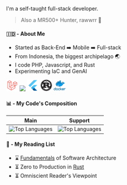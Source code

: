 I'm a self-taught full-stack developer.

> Also a MR500+ Hunter, rawwrr 🦖

#### 🇮🇩 - About Me

- Started as Back-End ➡️ Mobile ➡️ Full-stack
- From Indonesia, the biggest archipelago 🌏
- I code PHP, Javascript, and Rust
- Experimenting IaC and GenAI

<code><img width="32" src="https://raw.githubusercontent.com/github/explore/56a826d05cf762b2b50ecbe7d492a839b04f3fbf/topics/laravel/laravel.png"/></code>
<code><img width="32" src="https://camo.githubusercontent.com/f9e0c6f8571a04d30382d14f47fc110badd1a3f136b530902ef28995ae4bd50a/68747470733a2f2f7675656a732e6f72672f696d616765732f6c6f676f2e706e67"/></code>
<code><img width="32" src="https://raw.githubusercontent.com/github/explore/cebd63002168a05a6a642f309227eefeccd92950/topics/flutter/flutter.png"/></code>
<code><img width="32" src="https://raw.githubusercontent.com/github/explore/80688e429a7d4ef2fca1e82350fe8e3517d3494d/topics/rust/rust.png"/></code>
<code><img width="32" src="https://raw.githubusercontent.com/github/explore/80688e429a7d4ef2fca1e82350fe8e3517d3494d/topics/docker/docker.png"/></code>

#### 📊 - My Code's Composition

| Main | Support |
| --- | --- |
| ![Top Languages](https://github-readme-mdt.vercel.app/api/top-langs/?username=addeeandra&hide_progress=false&hide=javascript,typescript,blade,css,scss,html,c%2B%2B,dockerfile,shell,pug&theme=transparent&hide_border=true&langs_count=8&layout=pie) | ![Top Languages](https://github-readme-mdt.vercel.app/api/top-langs/?username=addeeandra&hide_progress=false&hide=javascript,scss,php,java,python,dart,pug,nix,kotlin,rust,vue&theme=transparent&hide_border=true&langs_count=8&layout=pie) |

#### 📖 - My Reading List

- ⌛ [Fundamentals](http://fundamentalsofsoftwarearchitecture.com) of Software Architecture
- ⏳ Zero to Production in [Rust](https://www.zero2prod.com/index.html)
- ⏳ Omniscient Reader's Viewpoint

